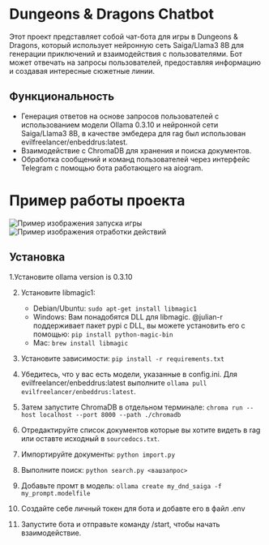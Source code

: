 # Dungeons & Dragons Chatbot

Этот проект представляет собой чат-бота для игры в Dungeons & Dragons, который использует нейронную сеть Saiga/Llama3 8B  для генерации приключений и взаимодействия с пользователями. 
Бот может отвечать на запросы пользователей, предоставляя информацию и создавая интересные сюжетные линии.

## Функциональность

- Генерация ответов на основе запросов пользователей с использованием модели Ollama 0.3.10 и нейронной сети Saiga/Llama3 8B, в качестве эмбедера для rag был использован evilfreelancer/enbeddrus:latest.
- Взаимодействие с ChromaDB для хранения и поиска документов.
- Обработка сообщений и команд пользователей через интерфейс Telegram с помощью бота работающего на aiogram.
  
# Пример работы проекта



![Пример изображения запуска игры](images/1.jpg)
![Пример изображения отработки действий](images/2.jpg)


## Установка
1.Установите ollama version is 0.3.10

2. Установите libmagic1:
   - Debian/Ubuntu: `sudo apt-get install libmagic1`
   - Windows: Вам понадобятся DLL для libmagic. @julian-r поддерживает пакет pypi с DLL, вы можете установить его с помощью: `pip install python-magic-bin`
   - Mac: `brew install libmagic`
   
3. Установите зависимости: `pip install -r requirements.txt`

4. Убедитесь, что у вас есть модели, указанные в config.ini. Для evilfreelancer/enbeddrus:latest выполните `ollama pull evilfreelancer/enbeddrus:latest`. 

5. Затем запустите ChromaDB в отдельном терминале: `chroma run --host localhost --port 8000 --path ./chromadb`

6. Отредактируйте список документов которые вы хотите видеть в rag или оставте исходный в `sourcedocs.txt`.

7. Импортируйте документы: `python import.py`

8. Выполните поиск: `python search.py <вашзапрос>`

9. Добавьте промт в модель: `ollama create my_dnd_saiga -f my_prompt.modelfile`
10. Создайте себе личный токен для бота и добавте его в файл .env
11. Запустите бота и отправьте команду /start, чтобы начать взаимодействие.
